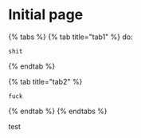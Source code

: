 # Initial page

{% tabs %}
{% tab title="tab1" %}
do:

```text
shit
```
{% endtab %}

{% tab title="tab2" %}
```text
fuck
```
{% endtab %}
{% endtabs %}


test
